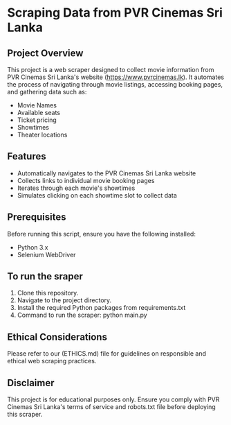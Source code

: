 # Scraping Data from PVR Cinemas Sri Lanka

## Project Overview

This project is a web scraper designed to collect movie information from PVR Cinemas Sri Lanka's website (https://www.pvrcinemas.lk). It automates the process of navigating through movie listings, accessing booking pages, and gathering data such as:

- Movie Names
- Available seats
- Ticket pricing
- Showtimes
- Theater locations

## Features

- Automatically navigates to the PVR Cinemas Sri Lanka website
- Collects links to individual movie booking pages
- Iterates through each movie's showtimes
- Simulates clicking on each showtime slot to collect data

## Prerequisites

Before running this script, ensure you have the following installed:

- Python 3.x
- Selenium WebDriver

## To run the sraper

1. Clone this repository.
2. Navigate to the project directory.
3. Install the required Python packages from requirements.txt
4. Command to run the scraper: python main.py

## Ethical Considerations

Please refer to our (ETHICS.md) file for guidelines on responsible and ethical web scraping practices.

## Disclaimer

This project is for educational purposes only. Ensure you comply with PVR Cinemas Sri Lanka's terms of service and robots.txt file before deploying this scraper.